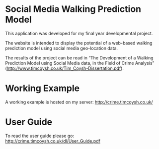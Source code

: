 # Social Media Walking Prediction Model
This application was developed for my final year developmental project.

The website is intended to display the potential of a web-based walking
prediction model using social media geo-location data.

The results of the project can be read in “The Development of a Walking Prediction Model using Social Media data, in the Field of Crime Analysis” (http://www.timcoysh.co.uk/Tim_Coysh-Dissertation.pdf).

# Working Example
A working example is hosted on my server: http://crime.timcoysh.co.uk/

# User Guide
To read the user guide please go: http://crime.timcoysh.co.uk/dl/User_Guide.pdf

